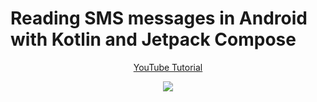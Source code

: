 # Reading SMS messages in Android with Kotlin and Jetpack Compose
<p align="center">
  <a href="https://youtu.be/9fIiQ9YQ7BI" align="center">YouTube Tutorial</a>
</p>
<p align="center">
  <img src="app/IMAGES/thumbnail.png" href="">
</p>
